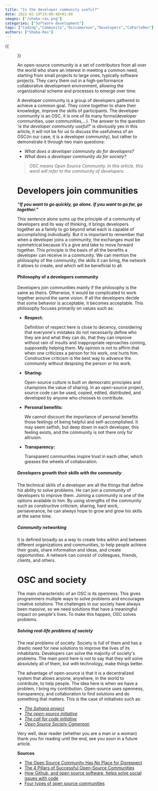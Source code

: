 ```yaml
---
title: "Is the developer community useful?"
date: 2022-02-19T19:08:48+01:00
images: ["/shaba-rex.png"]
categories: ["Software development"]
tags: ["Coding","Community","Osscameroon","Developers","CaParleDev"]
authors: ["Shaba-Rex"]
---
```


{{<figure src="/is-developer-community-useful/osslogo.png"  alt="Open source community">}}

An open-source community is a set of contributors from all over the world who share an interest in meeting a common need, starting from small projects to large ones, typically software projects. They carry them out in a high-performance collaborative development environment, allowing the organizational scheme and processes to emerge over time.

A developer community is a group of developers gathered to achieve a common goal. They come together to share their knowledge, improve the skills of participants. The developer community is an OSC, it is one of its many forms(developer communities, user communities,…). The answer to the question ‘*is the developer community useful?*’ is obviously yes in this article, it will not be for us to discuss the usefulness of an OSC(in our case, it is a developer community), but rather to demonstrate it through two main questions:

* *What does a developer community do for developers?*
* *What does a developer community do for society?*

>*OSC means Open Source Community. In this article, this word will refer to the community of developers.*

# Developers join communities

***“If you want to go quickly, go alone. If you want to go far, go together.”***

This sentence alone sums up the principle of a community of developers and its way of thinking, it brings developers together as a family to go beyond what each is capable of accomplishing individually. But it is important to remember that when a developer joins a community, the exchanges must be symmetrical because it’s a give and take to move forward together. This principle is the basis of all the benefits a developer can receive in a community. We can mention the philosophy of the community, the skills it can bring, the network it allows to create, and which will be beneficial to all.

#### Philosophy of a  developers community

Developers join communities mainly if the philosophy is the same as theirs. Otherwise, it would be complicated to work together around the same vision. If all the developers decide that some behavior is acceptable, it becomes acceptable. This philosophy focuses primarily on values ​​such as:

* **Respect:**

	Definition of respect here is close to decency, considering that everyone's mistakes do not necessarily define who they are and what they can do, that they can improve without rain of insults and inappropriate reproaches coming, supposedly helping them.
	My opinion is not to affirm that when one criticizes a person for his work, one hurts him. Constructive criticism is the best way to advance the community without despising the person or his work.

* **Sharing:**

	Open-source culture is built on democratic principles and champions the value of sharing. In an open-source project, source code can be used, copied, edited, distributed, and developed by anyone who chooses to contribute.

* **Personal benefits:**

	We cannot discount the importance of personal benefits those feelings of being helpful and self-accomplished. It may seem selfish, but deep down in each developer, this feeling exists, and the community is not there only for altruism.

* **Transparency:**

	Transparent communities inspire trust in each other, which greases the wheels of collaboration.


##### Developers growth their skills with the community

The technical skills of a developer are all the things that define his ability to solve problems. He can join a community of developers to improve them. Joining a community is one of the options available to him. By using strengths of the community such as constructive criticism, sharing, hard work, perseverance, he can always hope to grow and grow his skills at the same time.


##### Community networking

It is defined broadly as a way to create links within and between different organizations and communities, to help people achieve their goals, share information and ideas, and create opportunities. A network can consist of colleagues, friends, clients, and others.


# OSC and society

The main characteristic of an OSC is its openness. This gives programmers multiple ways to solve problems and encourages creative solutions. The challenges in our society have always been massive, so we need solutions that have a meaningful impact on people's lives. To make this happen, OSC solves problems.

##### Solving real-life problems of society

The real problems of society. Society is full of them and has a drastic need for new solutions to improve the lives of its inhabitants. Developers can solve the majority of society's problems. The main point here is not to say that they will solve absolutely all of them, but with technology, make things better.

The advantage of open-source is that it is a decentralized system that allows anyone, anywhere, in the world to contribute, to help people. The idea here is when we have a problem, I bring my contribution. Open-source uses openness, transparency, and collaboration to find solutions and do something that matters. This is the case of initiatives such as:

* *[The Sahana project](https://sahanafoundation.org/about/)*
* *[The open-source initiative](https://opensource.org/about)*
* *[The call for code initiative](https://developer.ibm.com/callforcode/)*
* *[Open Source Society Cameroon](https://osscameroon.com/)*

Very well, dear reader (whether you are a man or a woman) thank you for reading until the end, see you soon in a future article.

**Sources**
* [The Open Source Community Has No Place for Disrespect](https://medium.com/@d4nyll/the-open-source-community-have-no-place-for-disrespect-70c85d473332)
* [The 4 Pillars of Successful Open-Source Communities](https://maximilianmichels.com/2020/the-4-pillars-of-successful-open-source-communities/)
* [How Github, and open source software, helps solve social issues with code](https://www.smh.com.au/technology/how-github-and-open-source-software-helps-solve-social-issues-with-code-20181029-p50clq.html)
* [Four types of open source communities](https://opensource.com/business/13/6/four-types-organizational-structures-within-open-source-communities)